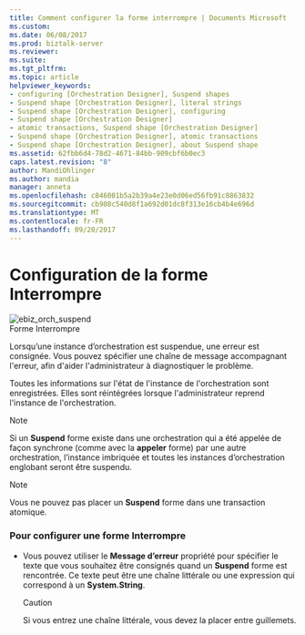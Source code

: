 ```yaml
---
title: Comment configurer la forme interrompre | Documents Microsoft
ms.custom: 
ms.date: 06/08/2017
ms.prod: biztalk-server
ms.reviewer: 
ms.suite: 
ms.tgt_pltfrm: 
ms.topic: article
helpviewer_keywords:
- configuring [Orchestration Designer], Suspend shapes
- Suspend shape [Orchestration Designer], literal strings
- Suspend shape [Orchestration Designer], configuring
- Suspend shape [Orchestration Designer]
- atomic transactions, Suspend shape [Orchestration Designer]
- Suspend shape [Orchestration Designer], atomic transactions
- Suspend shape [Orchestration Designer], about Suspend shape
ms.assetid: 62fbb6d4-78d2-4671-84bb-909cbf6b0ec3
caps.latest.revision: "8"
author: MandiOhlinger
ms.author: mandia
manager: anneta
ms.openlocfilehash: c846001b5a2b39a4e23e0d06ed56fb91c8863832
ms.sourcegitcommit: cb908c540d8f1a692d01dc8f313e16cb4b4e696d
ms.translationtype: MT
ms.contentlocale: fr-FR
ms.lasthandoff: 09/20/2017
---
```

# <a name="how-to-configure-the-suspend-shape"></a>Configuration de la forme Interrompre
![](../core/media/ebiz-orch-suspend.gif "ebiz_orch_suspend")  
Forme Interrompre  
  
 Lorsqu’une instance d’orchestration est suspendue, une erreur est consignée. Vous pouvez spécifier une chaîne de message accompagnant l'erreur, afin d'aider l'administrateur à diagnostiquer le problème.  
  
 Toutes les informations sur l'état de l'instance de l'orchestration sont enregistrées. Elles sont réintégrées lorsque l'administrateur reprend l'instance de l'orchestration.  
  
> [!NOTE]
>  Si un **Suspend** forme existe dans une orchestration qui a été appelée de façon synchrone (comme avec la **appeler** forme) par une autre orchestration, l’instance imbriquée et toutes les instances d’orchestration englobant seront être suspendu.  
  
> [!NOTE]
>  Vous ne pouvez pas placer un **Suspend** forme dans une transaction atomique.  
  
### <a name="to-configure-a-suspend-shape"></a>Pour configurer une forme Interrompre  
  
-   Vous pouvez utiliser le **Message d’erreur** propriété pour spécifier le texte que vous souhaitez être consignés quand un **Suspend** forme est rencontrée. Ce texte peut être une chaîne littérale ou une expression qui correspond à un **System.String**.  
  
    > [!CAUTION]
    >  Si vous entrez une chaîne littérale, vous devez la placer entre guillemets.